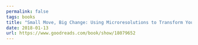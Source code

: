 ```yaml
---
permalink: false
tags: books
title: "Small Move, Big Change: Using Microresolutions to Transform Your Life Permanently"
date: 2018-01-13
url: https://www.goodreads.com/book/show/18079652
---
```

